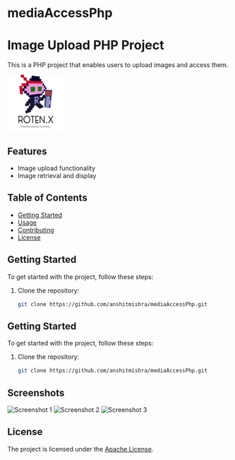 # mediaAccessPhp

# Image Upload PHP Project

This is a PHP project that enables users to upload images and access them.

![Project Logo](images/test.png)

## Features

- Image upload functionality
- Image retrieval and display

## Table of Contents

- [Getting Started](#getting-started)
- [Usage](#usage)
- [Contributing](#contributing)
- [License](#license)


## Getting Started

To get started with the project, follow these steps:

1. Clone the repository:

   ```bash
   git clone https://github.com/anshitmishra/mediaAccessPhp.git


## Getting Started

To get started with the project, follow these steps:

1. Clone the repository:

   ```bash
   git clone https://github.com/anshitmishra/mediaAccessPhp.git


## Screenshots

![Screenshot 1](images/s1.png)
![Screenshot 2](images/s2.png)
![Screenshot 3](images/s3.png)



## License

The project is licensed under the [Apache License](LICENSE).